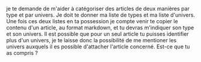 je te demande de m'aider à catégoriser des articles de deux manières par type et par univers. Je doit te donner ma liste de types et ma liste d'univers. Une fois ces deux listes en ta possession je compte venir te copier le contenu d'un article, au format markdown, et tu devras m'indiquer son type et son univers. Il est possible que pour un seul article tu puisses identifier plus d'un univers, je te laisse donc la possibilité de me mentioner les univers auxquels il es possible d'attacher l'article concerné. Est-ce que tu as compris ?
